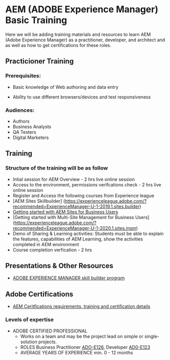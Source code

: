 # AEM (ADOBE Experience Manager) Basic Training

Here we will be adding training materials and resources to learn AEM (Adobe Experience Manager) as a practitioner, developer, and architect and as well as how to get certifications for these roles.


## Practicioner Training 

### Prerequisites:

- Basic knowledge of Web authoring and data entry

-  Ability to use different browsers/devices and test responsiveness


### Audiences:
 - Authors
 - Business Analysts
 - QA Testers
 - Digital Marketers

##  Training 
### Structure of the training will be as follow
- Intial session for AEM Overview - 2 hrs live online session
- Access to the environment, permissions verifcations check  - 2 hrs live online session
- Register and Access the following courses from  Experience league 
- [AEM Sites Skillbuilder] (https://experienceleague.adobe.com/?recommended=ExperienceManager-U-1-2019.1.sites.builder)
- [Getting started with AEM Sites for Business Users](https://experienceleague.adobe.com/?recommended=ExperienceManager-U-1-2020.1.sites) 
- [Getting started with Multi-Site Management for Business Users] (https://experienceleague.adobe.com/?recommended=ExperienceManager-U-1-2020.1.sites.msm)
-    Demo of Sharing &  Learning activities: Students must be able to explain the features, capabilities of AEM Learning, show the activities completed in AEM environment 
-  Course completion verfication  - 2 hrs

## Presentations & Other Resources
-  [ADOBE EXPERIENCE MANAGER skill builder program](https://express.adobe.com/page/CPcBCmlE8drTr/)
## Adobe Certifications

-  [AEM Ceritfications requirements, training and certification details](https://solutionpartners.adobe.com/solution-partners/training_and_certification/certification.html#)

###  Levels of expertise
- ADOBE CERTIFIED PROFESSIONAL
    - Works on a team and may be the project lead on simple or single-solution projects.
    - ROLES
        Business Practitioner [ADO-E126](https://spark.adobe.com/page/DEXF9MMfGc74P/), Developer [AD0-E123](https://spark.adobe.com/page/wmEF6wQ6rjrQX/)
    - AVERAGE YEARS OF EXPERIENCE
        min. 0 - 12 months
